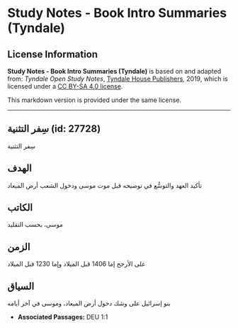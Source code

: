 # Study Notes - Book Intro Summaries (Tyndale)

## License Information

**Study Notes - Book Intro Summaries (Tyndale)** is based on and adapted from: _Tyndale Open Study Notes_, [Tyndale House Publishers](https://tyndaleopenresources.com/), 2019, which is licensed under a [CC BY-SA 4.0 license](https://creativecommons.org/licenses/by-sa/4.0/legalcode.en).

This markdown version is provided under the same license.



--------------------------------

## سِفر التثنية (id: 27728)

سِفر التثنية

الهدف
-----

تأكيد العهد والتوسُّع في توضيحه قبل موت موسى ودخول الشعب أرض الميعاد

الكاتب
------

موسى، بحسب التقليد

الزمن
-----

على الأرجح إما 1406 قبل الميلاد وإما 1230 قبل الميلاد

السياق
------

بنو إسرائيل على وشك دخول أرض الميعاد، وموسى في آخر أيامه

* **Associated Passages:** DEU 1:1

